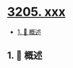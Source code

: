 # [3205. xxx](https://github.com/Tdahuyou/TNotes.leetcode/tree/main/notes/3205.%20xxx)

<!-- region:toc -->

- [1. 📝 概述](#1--概述)

<!-- endregion:toc -->

## 1. 📝 概述
